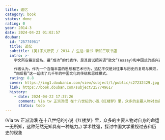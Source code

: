 ```yaml
---
title: 追忆
category: book
status: done
rating: 0
year: 2014-3
date: 2024-04-23 01:02:57
douban:
  id: "25774961"
  title: 追忆
  subtitle: (美)宇文所安 / 2014 / 生活·读书·新知三联书店
  intro: >-
    宇文所安最富盛名、最“成功”的代表作，是其尝试把英语“散文”(essay)和中国式的感兴进行混合而造成的结果。初版于1986年。作者从汗牛充栋的古典文献中拣选了十数篇诗文，出其不意地将它们勾连在一起，通过精彩的阅读、想象、分析与考证，为我们突显了一个中国古典文学的经典意象和根本性的母题：追忆。

    作者认为，作为一个含蕴丰富的思想和艺术行为，追忆不仅是对往事与历史的复现与慨叹，也寄寓着儒家知识分子追求“不朽”的“本体论”焦虑；更体现了
    “向后看”这一延续了几千年的中国文化的传统和思维模式。
  rating: 8.8
  cover: https://img1.doubanio.com/view/subject/l/public/s27232429.jpg
  link: https://book.douban.com/subject/25774961/
  history:
    - date: 2024-04-22 17:37:26
      comment: Via tw 正派流氓 在十八世纪的小说《红楼梦》里，众多的主要人物对自身的命运一无所知，这种茫然无知具有一种魅力。
      status: todo
---
```


(Via tw 正派流氓 在十八世纪的小说《红楼梦》里，众多的主要人物对自身的命运一无所知，这种茫然无知具有一种魅力。) 学术性强，探讨中国文学重视过去和历史的现象
